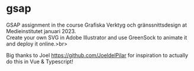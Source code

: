 # gsap
GSAP assignment in the course Grafiska Verktyg och gränssnittsdesign at Medieinstitutet januari 2023.<br>
Create your own SVG in Adobe Illustrator and use GreenSock to animate it and deploy it online.>br>

Big thanks to Joel https://github.com/JoeldelPilar for inspiration to actually do this in Vue & Typescript! <br>

